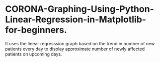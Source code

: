 # CORONA-Graphing-Using-Python-Linear-Regression-in-Matplotlib-for-beginners.
It uses the linear regresssion graph based on the trend in number of new patients every day to display approximate number of newly affected patients on upcoming days.
